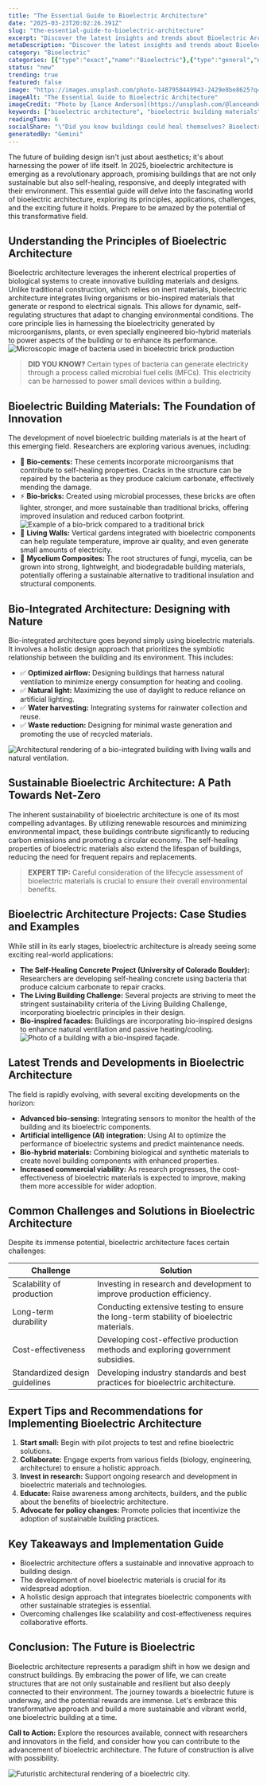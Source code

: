 ```yaml
---
title: "The Essential Guide to Bioelectric Architecture"
date: "2025-03-23T20:02:26.391Z"
slug: "the-essential-guide-to-bioelectric-architecture"
excerpt: "Discover the latest insights and trends about Bioelectric Architecture. This comprehensive guide covers everything you need to know about Bioelectric Architecture in 2025."
metaDescription: "Discover the latest insights and trends about Bioelectric Architecture. This comprehensive guide covers everything you need to know about Bioelectric Archi..."
category: "Bioelectric"
categories: [{"type":"exact","name":"Bioelectric"},{"type":"general","name":"Sustainable Design"},{"type":"medium","name":"Green Building"},{"type":"specific","name":"Energy Harvesting"},{"type":"niche","name":"Microbial Fuel Cells"}]
status: "new"
trending: true
featured: false
image: "https://images.unsplash.com/photo-1487958449943-2429e8be8625?q=85&w=1200&fit=max&fm=webp&auto=compress"
imageAlt: "The Essential Guide to Bioelectric Architecture"
imageCredit: "Photo by [Lance Anderson](https://unsplash.com/@lanceanderson) on Unsplash"
keywords: ["bioelectric architecture", "bioelectric building materials", "living architecture", "self-healing buildings", "bio-integrated architecture", "sustainable bioelectric architecture", "bioelectric architecture design", "buy bioelectric building materials", "bioelectric architecture projects", "future of bioelectric architecture"]
readingTime: 6
socialShare: "\"Did you know buildings could heal themselves? Bioelectric architecture is revolutionizing construction by harnessing the power of living organisms to create self-repairing, sustainable structures.\""
generatedBy: "Gemini"
---
```




The future of building design isn't just about aesthetics; it's about harnessing the power of life itself.  In 2025, bioelectric architecture is emerging as a revolutionary approach, promising buildings that are not only sustainable but also self-healing, responsive, and deeply integrated with their environment. This essential guide will delve into the fascinating world of bioelectric architecture, exploring its principles, applications, challenges, and the exciting future it holds.  Prepare to be amazed by the potential of this transformative field.

## Understanding the Principles of Bioelectric Architecture

Bioelectric architecture leverages the inherent electrical properties of biological systems to create innovative building materials and designs.  Unlike traditional construction, which relies on inert materials, bioelectric architecture integrates living organisms or bio-inspired materials that generate or respond to electrical signals.  This allows for dynamic, self-regulating structures that adapt to changing environmental conditions.  The core principle lies in harnessing the bioelectricity generated by microorganisms, plants, or even specially engineered bio-hybrid materials to power aspects of the building or to enhance its performance. ![Microscopic image of bacteria used in bioelectric brick production](https://images.unsplash.com/photo-1527576539890-dfa815648363?q=85&w=1200&fit=max&fm=webp&auto=compress)

> **DID YOU KNOW?**  Certain types of bacteria can generate electricity through a process called microbial fuel cells (MFCs).  This electricity can be harnessed to power small devices within a building.

## Bioelectric Building Materials: The Foundation of Innovation

The development of novel bioelectric building materials is at the heart of this emerging field.  Researchers are exploring various avenues, including:

* 🔑 **Bio-cements:**  These cements incorporate microorganisms that contribute to self-healing properties.  Cracks in the structure can be repaired by the bacteria as they produce calcium carbonate, effectively mending the damage.
* ⚡ **Bio-bricks:**  Created using microbial processes, these bricks are often lighter, stronger, and more sustainable than traditional bricks, offering improved insulation and reduced carbon footprint. ![Example of a bio-brick compared to a traditional brick](https://images.unsplash.com/photo-1488972685288-c3fd157d7c7a?q=85&w=1200&fit=max&fm=webp&auto=compress)
* 🌱 **Living Walls:**  Vertical gardens integrated with bioelectric components can help regulate temperature, improve air quality, and even generate small amounts of electricity.
* 🍄 **Mycelium Composites:**  The root structures of fungi, mycelia, can be grown into strong, lightweight, and biodegradable building materials, potentially offering a sustainable alternative to traditional insulation and structural components.

## Bio-Integrated Architecture: Designing with Nature

Bio-integrated architecture goes beyond simply using bioelectric materials. It involves a holistic design approach that prioritizes the symbiotic relationship between the building and its environment. This includes:

* ✅ **Optimized airflow:** Designing buildings that harness natural ventilation to minimize energy consumption for heating and cooling.
* ✅ **Natural light:** Maximizing the use of daylight to reduce reliance on artificial lighting.
* ✅ **Water harvesting:** Integrating systems for rainwater collection and reuse.
* ✅ **Waste reduction:** Designing for minimal waste generation and promoting the use of recycled materials.

![Architectural rendering of a bio-integrated building with living walls and natural ventilation.](https://images.unsplash.com/photo-1487958449943-2429e8be8625?q=85&w=1200&fit=max&fm=webp&auto=compress)

##  Sustainable Bioelectric Architecture: A Path Towards Net-Zero

The inherent sustainability of bioelectric architecture is one of its most compelling advantages.  By utilizing renewable resources and minimizing environmental impact, these buildings contribute significantly to reducing carbon emissions and promoting a circular economy.  The self-healing properties of bioelectric materials also extend the lifespan of buildings, reducing the need for frequent repairs and replacements.

> **EXPERT TIP:**  Careful consideration of the lifecycle assessment of bioelectric materials is crucial to ensure their overall environmental benefits.

##  Bioelectric Architecture Projects: Case Studies and Examples

While still in its early stages, bioelectric architecture is already seeing some exciting real-world applications:

* **The Self-Healing Concrete Project (University of Colorado Boulder):** Researchers are developing self-healing concrete using bacteria that produce calcium carbonate to repair cracks.
* **The Living Building Challenge:**  Several projects are striving to meet the stringent sustainability criteria of the Living Building Challenge, incorporating bioelectric principles in their design.
* **Bio-inspired facades:** Buildings are incorporating bio-inspired designs to enhance natural ventilation and passive heating/cooling. ![Photo of a building with a bio-inspired façade.](https://images.unsplash.com/photo-1518005020951-eccb494ad742?q=85&w=1200&fit=max&fm=webp&auto=compress)

## Latest Trends and Developments in Bioelectric Architecture

The field is rapidly evolving, with several exciting developments on the horizon:

* **Advanced bio-sensing:**  Integrating sensors to monitor the health of the building and its bioelectric components.
* **Artificial intelligence (AI) integration:**  Using AI to optimize the performance of bioelectric systems and predict maintenance needs.
* **Bio-hybrid materials:** Combining biological and synthetic materials to create novel building components with enhanced properties.
* **Increased commercial viability:** As research progresses, the cost-effectiveness of bioelectric materials is expected to improve, making them more accessible for wider adoption.

## Common Challenges and Solutions in Bioelectric Architecture

Despite its immense potential, bioelectric architecture faces certain challenges:

| Challenge                     | Solution                                                                     |
|------------------------------|-----------------------------------------------------------------------------|
| Scalability of production    | Investing in research and development to improve production efficiency.        |
| Long-term durability          | Conducting extensive testing to ensure the long-term stability of bioelectric materials. |
| Cost-effectiveness           | Developing cost-effective production methods and exploring government subsidies.|
| Standardized design guidelines | Developing industry standards and best practices for bioelectric architecture. |

## Expert Tips and Recommendations for Implementing Bioelectric Architecture

1. **Start small:** Begin with pilot projects to test and refine bioelectric solutions.
2. **Collaborate:**  Engage experts from various fields (biology, engineering, architecture) to ensure a holistic approach.
3. **Invest in research:** Support ongoing research and development in bioelectric materials and technologies.
4. **Educate:** Raise awareness among architects, builders, and the public about the benefits of bioelectric architecture.
5. **Advocate for policy changes:**  Promote policies that incentivize the adoption of sustainable building practices.

## Key Takeaways and Implementation Guide

* Bioelectric architecture offers a sustainable and innovative approach to building design.
* The development of novel bioelectric materials is crucial for its widespread adoption.
* A holistic design approach that integrates bioelectric components with other sustainable strategies is essential.
* Overcoming challenges like scalability and cost-effectiveness requires collaborative efforts.

## Conclusion: The Future is Bioelectric

Bioelectric architecture represents a paradigm shift in how we design and construct buildings.  By embracing the power of life, we can create structures that are not only sustainable and resilient but also deeply connected to their environment.  The journey towards a bioelectric future is underway, and the potential rewards are immense.  Let's embrace this transformative approach and build a more sustainable and vibrant world, one bioelectric building at a time.

**Call to Action:**  Explore the resources available, connect with researchers and innovators in the field, and consider how you can contribute to the advancement of bioelectric architecture.  The future of construction is alive with possibility.

![Futuristic architectural rendering of a bioelectric city.](https://images.unsplash.com/photo-1496307653780-42ee777d4833?q=85&w=1200&fit=max&fm=webp&auto=compress)


